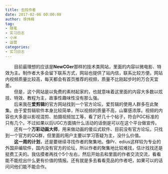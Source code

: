 ```yaml
---
title: 去找作者
date: 2017-02-06 00:00:00
author: 徐炜楠
tag: 
- 随笔
- 实习日志
- 小米
- 运营
categories: 
- 实习日志
---
```

<p>　　目前最理想的应该是<strong>NewCGer</strong>那样的技术类网站，里面的内容以微电影、特效为主。制作者大多会留下联系方式，网站也提供了站内信，联系比较方便。网站内视频质量比较高，每天都会有首页推荐的视频，质量不比刚起步时的万合天宜差。<br>　　但是，这个网站是以免费的素材起家的，也就意味着这里面的内容大多数以炫技、特效、教程为主，故事性趣味性没有那么强。<br>　　后来我在<strong>爱剪辑</strong>的官方网站找到一个官方论坛，爱剪辑的使用人群多在此聚集。由于爱剪辑软件本身比较简单，所以视频的质量不高，山寨感浓厚。视频的内容也大多是以影视混剪、拍摄视频加工等，看了好几十个帖子，符合PGC标准的只有几个。不过如果以后UGC方面搞什么活动的话倒是可以在这个平台做宣传。<br>　　还有一个<strong>万彩动画大师</strong>，用来做动画的傻瓜式软件、目前没有官方论坛，只找到一个官方的QQ群，但里面的用户主要以学习答疑为主，没什么价值。<br>　　<strong>这一周的计划</strong>，还是要继续寻找作者的聚集地。像Pr、edius这样较为专业的外国非编软件，国内没有官方的论坛，所以作者的聚集地比较难找，估计找找还是挺费工夫的。我估摸者再找个5个左右，然后开始去和里面的作者交流交流，看看能不能挖出什么更有价值的情报。还有就是多去看看竞品的作者吧，如果可以的话问问他们能不能合作。</p>